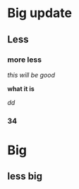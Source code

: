 # Big update
## Less
### more less
_this will be good_

**what it is**

*dd*

### 34

# Big
## less big

